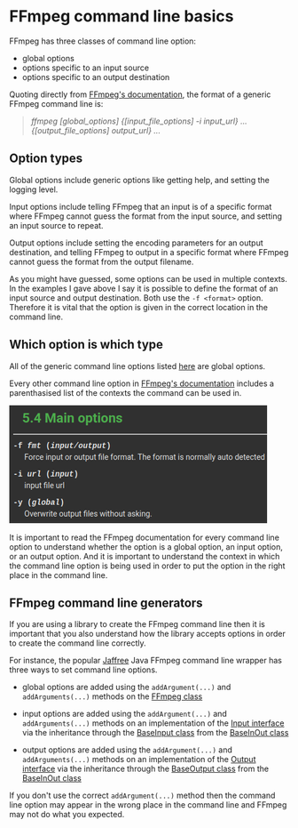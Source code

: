 # FFmpeg command line basics

FFmpeg has three classes of command line option:

- global options
- options specific to an input source
- options specific to an output destination

Quoting directly from [FFmpeg's documentation](https://ffmpeg.org//ffmpeg-all.html#Synopsis), the format of a generic FFmpeg command line is:

> *ffmpeg [global_options] {[input_file_options] -i input_url} ... {[output_file_options] output_url} ...*

## Option types

Global options include generic options like getting help, and setting the logging level.

Input options include telling FFmpeg that an input is of a specific format where FFmpeg cannot guess the format from the input source, and setting an input source to repeat.

Output options include setting the encoding parameters for an output destination, and telling FFmpeg to output in a specific format where FFmpeg cannot guess the format from the output filename.

As you might have guessed, some options can be used in multiple contexts. In the examples I gave above I say it is possible to define the format of an input source and output destination. Both use the `-f <format>` option. Therefore it is vital that the option is given in the correct location in the command line.

## Which option is which type

All of the generic command line options listed [here](https://ffmpeg.org//ffmpeg-all.html#Generic-options) are global options.

Every other command line option in [FFmpeg's documentation](https://ffmpeg.org//ffmpeg-all.html#Main-options) includes a parenthasised list of the contexts the command can be used in.

![global, input, output](command_line_basics+global_input_output.png)

It is important to read the FFmpeg documentation for every command line option to understand whether the option is a global option, an input option, or an output option. And it is important to understand the context in which the command line option is being used in order to put the option in the right place in the command line.

## FFmpeg command line generators

If you are using a library to create the FFmpeg command line then it is important that you also understand how the library accepts options in order to create the command line correctly.

For instance, the popular [Jaffree](https://github.com/kokorin/Jaffree) Java FFmpeg command line wrapper has three ways to set command line options.

- global options are added using the `addArgument(...)` and `addArguments(...)` methods on the [FFmpeg class](https://javadoc.io/doc/com.github.kokorin.jaffree/jaffree/latest/com/github/kokorin/jaffree/ffmpeg/FFmpeg.html)

- input options are added using the `addArgument(...)` and `addArguments(...)` methods on an implementation of the [Input interface](https://javadoc.io/doc/com.github.kokorin.jaffree/jaffree/latest/com/github/kokorin/jaffree/ffmpeg/Input.html) via the inheritance through the [BaseInput class](https://javadoc.io/doc/com.github.kokorin.jaffree/jaffree/latest/com/github/kokorin/jaffree/ffmpeg/BaseInput.html) from the [BaseInOut class](https://javadoc.io/doc/com.github.kokorin.jaffree/jaffree/latest/com/github/kokorin/jaffree/ffmpeg/BaseInOut.html)

- output options are added using the `addArgument(...)` and `addArguments(...)` methods on an implementation of the [Output interface](https://javadoc.io/doc/com.github.kokorin.jaffree/jaffree/latest/com/github/kokorin/jaffree/ffmpeg/Output.html) via the inheritance through the [BaseOutput class](https://javadoc.io/doc/com.github.kokorin.jaffree/jaffree/latest/com/github/kokorin/jaffree/ffmpeg/BaseOutput.html) from the [BaseInOut class](https://javadoc.io/doc/com.github.kokorin.jaffree/jaffree/latest/com/github/kokorin/jaffree/ffmpeg/BaseInOut.html)

If you don't use the correct `addArgument(...)` method then the command line option may appear in the wrong place in the command line and FFmpeg may not do what you expected.
